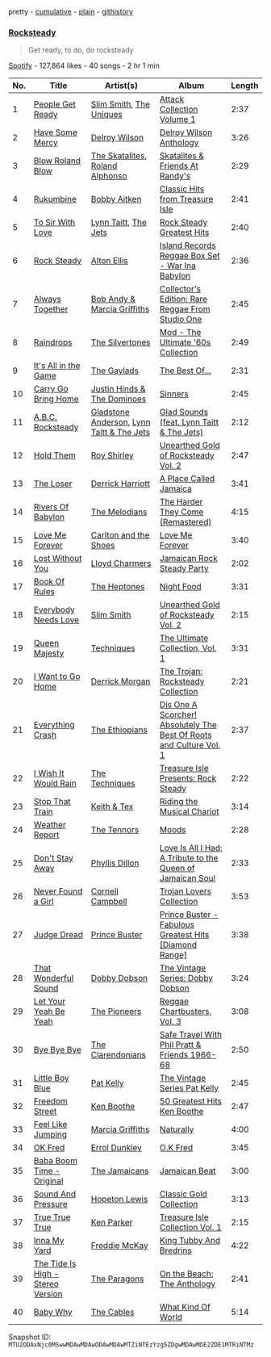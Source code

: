 pretty - [cumulative](/playlists/cumulative/37i9dQZF1DXcYHsRTcIw5a.md) - [plain](/playlists/plain/37i9dQZF1DXcYHsRTcIw5a) - [githistory](https://github.githistory.xyz/mackorone/spotify-playlist-archive/blob/main/playlists/plain/37i9dQZF1DXcYHsRTcIw5a)

### [Rocksteady](https://open.spotify.com/playlist/37i9dQZF1DXcYHsRTcIw5a)

> Get ready, to do, do rocksteady

[Spotify](https://open.spotify.com/user/spotify) - 127,864 likes - 40 songs - 2 hr 1 min

| No. | Title | Artist(s) | Album | Length |
|---|---|---|---|---|
| 1 | [People Get Ready](https://open.spotify.com/track/2iTCSbVD34S00OVlQDqU5j) | [Slim Smith](https://open.spotify.com/artist/2PuBpv31beJyhHfvXoku41), [The Uniques](https://open.spotify.com/artist/1EV3e39He1WLxcD1EjluLb) | [Attack Collection Volume 1](https://open.spotify.com/album/0vLxE4Gvj0kddD1sm4Gb7S) | 2:37 |
| 2 | [Have Some Mercy](https://open.spotify.com/track/4vHht02zVM8vnK8I3gwhX7) | [Delroy Wilson](https://open.spotify.com/artist/10j5vcbnSBWXZ1WYyv2a2D) | [Delroy Wilson Anthology](https://open.spotify.com/album/7H1cMrc64VpAShzTKhYAJd) | 3:26 |
| 3 | [Blow Roland Blow](https://open.spotify.com/track/3HWPrduj1Nv7woSyLV3lDy) | [The Skatalites](https://open.spotify.com/artist/4og9jrin5xH5JiFPbeGUPb), [Roland Alphonso](https://open.spotify.com/artist/3AxcTqkr4hkBaUEU7J4mSn) | [Skatalites & Friends At Randy's](https://open.spotify.com/album/0xXoIWRmo6jchM2Tf1AjDF) | 2:29 |
| 4 | [Rukumbine](https://open.spotify.com/track/6rz9vltqGd9sVgdSCQpeoV) | [Bobby Aitken](https://open.spotify.com/artist/0XdmNCnL70Uw9QJ0wFypv6) | [Classic Hits from Treasure Isle](https://open.spotify.com/album/46k9jmo15LinMiESHEWSl8) | 2:41 |
| 5 | [To Sir With Love](https://open.spotify.com/track/3z2MqPZ6G0HodVUV5uQgit) | [Lynn Taitt](https://open.spotify.com/artist/2AOn8ToM1vaab3wtU74ldy), [The Jets](https://open.spotify.com/artist/3AHq6rutf72JF0ul8GB6G2) | [Rock Steady Greatest Hits](https://open.spotify.com/album/1uclMYfjo5gowsgDgjMxTS) | 2:40 |
| 6 | [Rock Steady](https://open.spotify.com/track/0QnfRr36zan90XcQ2Ezewz) | [Alton Ellis](https://open.spotify.com/artist/5pryfFgCrWJ41UHaENJPyi) | [Island Records Reggae Box Set \- War Ina Babylon](https://open.spotify.com/album/0DCtFiVMyFPUztXq0z3EKf) | 2:36 |
| 7 | [Always Together](https://open.spotify.com/track/5W9dL3ClViC6jwcCO69woz) | [Bob Andy & Marcia Griffiths](https://open.spotify.com/artist/7q5akGSVEfg0j8IxgbdLN3) | [Collector's Edition: Rare Reggae From Studio One](https://open.spotify.com/album/5ZIXKyLQTfB20KxCj1B9ZX) | 2:45 |
| 8 | [Raindrops](https://open.spotify.com/track/4JQpitLVXqnPGKFKaOI4kW) | [The Silvertones](https://open.spotify.com/artist/2i7lcqmkXenSMNTeXdAsPZ) | [Mod \- The Ultimate '60s Collection](https://open.spotify.com/album/2MEq1nNZ8eurpIdY1Yr1h1) | 2:49 |
| 9 | [It's All in the Game](https://open.spotify.com/track/4Nb43yyzlpANYmNrjxykKx) | [The Gaylads](https://open.spotify.com/artist/1muKxK8kVO8ZKi8i3ymcpd) | [The Best Of...](https://open.spotify.com/album/1tpw4tscpRu4w2tfvZKlX3) | 2:31 |
| 10 | [Carry Go Bring Home](https://open.spotify.com/track/2f5ZBl9lzXKLKcKxeauyPp) | [Justin Hinds & The Dominoes](https://open.spotify.com/artist/0TxAbj3qE2NdYzg0SVG09Q) | [Sinners](https://open.spotify.com/album/5hcgXkJak0lw7Z34ujQgG7) | 2:45 |
| 11 | [A.B.C\. Rocksteady](https://open.spotify.com/track/0oqZTFzrWuJyJBOyx2FS3j) | [Gladstone Anderson](https://open.spotify.com/artist/3Z3kWa8uItZfj3a6prijGz), [Lynn Taitt & The Jets](https://open.spotify.com/artist/2Fmwp5N1JzqKMTFtCryUuf) | [Glad Sounds \(feat\. Lynn Taitt & The Jets\)](https://open.spotify.com/album/0qGBRlIqZtqN9bNEXVWDIO) | 2:12 |
| 12 | [Hold Them](https://open.spotify.com/track/3xSaSNc8AdF0P6MCiYL1Me) | [Roy Shirley](https://open.spotify.com/artist/20SfytGDGLIt4yklvZ38wk) | [Unearthed Gold of Rocksteady Vol\. 2](https://open.spotify.com/album/5enppz5hOX0NQo5Jl8B1kZ) | 2:47 |
| 13 | [The Loser](https://open.spotify.com/track/3mL3yUVgAajzONDlP0BbDW) | [Derrick Harriott](https://open.spotify.com/artist/1ht9oSlPiNywrg22T2sM8d) | [A Place Called Jamaica](https://open.spotify.com/album/0iLSbiSs1GJKuEwoeu69KP) | 3:41 |
| 14 | [Rivers Of Babylon](https://open.spotify.com/track/00OWEz3Z4t6EPZsh7Hi4Fk) | [The Melodians](https://open.spotify.com/artist/23FM5hCHWAODLFGMyk6ETI) | [The Harder They Come \(Remastered\)](https://open.spotify.com/album/3L6BeuI5Du0b7sl2AmYVGA) | 4:15 |
| 15 | [Love Me Forever](https://open.spotify.com/track/1z0We51LrOGniEJVk9Aid9) | [Carlton and the Shoes](https://open.spotify.com/artist/6mkOssVLhCbXwi57tThPet) | [Love Me Forever](https://open.spotify.com/album/0EYwBETY5u7V1VpzUmqyLu) | 3:40 |
| 16 | [Lost Without You](https://open.spotify.com/track/6vGhyZvt0jbLb06wrFnB3K) | [Lloyd Charmers](https://open.spotify.com/artist/3mSM2ALYf2unI6Hk6NGBmD) | [Jamaican Rock Steady Party](https://open.spotify.com/album/3b5MkzDcKc935xC3JR1aVI) | 2:02 |
| 17 | [Book Of Rules](https://open.spotify.com/track/6ObB3ZyEvBhS63dnJq8Usl) | [The Heptones](https://open.spotify.com/artist/6b5Hxvp7SWlJY5uUrRlzx4) | [Night Food](https://open.spotify.com/album/0pCUQIGfNzmCGjgYR6iahT) | 3:31 |
| 18 | [Everybody Needs Love](https://open.spotify.com/track/3NkNPO35ZtRaNHqBY2fj1y) | [Slim Smith](https://open.spotify.com/artist/2PuBpv31beJyhHfvXoku41) | [Unearthed Gold of Rocksteady Vol\. 2](https://open.spotify.com/album/5enppz5hOX0NQo5Jl8B1kZ) | 2:15 |
| 19 | [Queen Majesty](https://open.spotify.com/track/7mavHEgkrNLqIzlA5wxd5n) | [Techniques](https://open.spotify.com/artist/6pLkHPCOudEqG1cVJXTckJ) | [The Ultimate Collection, Vol\. 1](https://open.spotify.com/album/3OzRkr3Hra8KdXKWcXe2o5) | 3:31 |
| 20 | [I Want to Go Home](https://open.spotify.com/track/4c3P8eBnCdNp5yHhVNKEN7) | [Derrick Morgan](https://open.spotify.com/artist/2RM3xqQNdhZknQBsyQl3ZM) | [The Trojan: Rocksteady Collection](https://open.spotify.com/album/4PlCsYKkF8FFTAMtWV4w3P) | 2:21 |
| 21 | [Everything Crash](https://open.spotify.com/track/5zmWqhwriJRLBRDEKBAk8t) | [The Ethiopians](https://open.spotify.com/artist/3TUmwNx3l8S2nCoGKqIhjA) | [Dis One A Scorcher! Absolutely The Best Of Roots and Culture Vol\. 1](https://open.spotify.com/album/0c1hEokDa1kA83dV2qFHoE) | 2:37 |
| 22 | [I Wish It Would Rain](https://open.spotify.com/track/6ObXssCmMOmaUdRMoW8Lpg) | [The Techniques](https://open.spotify.com/artist/7aSGHNg5TRgbrzaUclcNAK) | [Treasure Isle Presents: Rock Steady](https://open.spotify.com/album/3nNuXJadrSzqTJKY2jDU94) | 2:22 |
| 23 | [Stop That Train](https://open.spotify.com/track/1Kx41Zr25gtit0eGTkVX1Y) | [Keith & Tex](https://open.spotify.com/artist/1pyZxTpbRw7gwnEw73cfUy) | [Riding the Musical Chariot](https://open.spotify.com/album/0PWSt4l4HLg9t4XpKaBYJy) | 3:14 |
| 24 | [Weather Report](https://open.spotify.com/track/6eLgESGhZxeCMyA939t1RF) | [The Tennors](https://open.spotify.com/artist/55bKEFzORmQDLwL57O3Zz4) | [Moods](https://open.spotify.com/album/3lGDcKvwVc7hJqvnS6TZEj) | 2:28 |
| 25 | [Don't Stay Away](https://open.spotify.com/track/2VhVawD5meWiuyI4sL9WAo) | [Phyllis Dillon](https://open.spotify.com/artist/5Gsu4aAUiAALoTVvQduyhh) | [Love Is All I Had: A Tribute to the Queen of Jamaican Soul](https://open.spotify.com/album/4Op7as0pv5F8nGEu4oR0Cl) | 2:33 |
| 26 | [Never Found a Girl](https://open.spotify.com/track/7JeKEYyHe1D7IseeOrPSeH) | [Cornell Campbell](https://open.spotify.com/artist/1FOvLj8sNCGHjgueUOVvJi) | [Trojan Lovers Collection](https://open.spotify.com/album/0dqxC81crojSFb0MHjagaQ) | 3:53 |
| 27 | [Judge Dread](https://open.spotify.com/track/0XmbuWZ2vn1i8bim4Ug6BL) | [Prince Buster](https://open.spotify.com/artist/75S63f1AmZUa9gpQvlt5NB) | [Prince Buster \- Fabulous Greatest Hits \[Diamond Range\]](https://open.spotify.com/album/3pLpyasCCfOs6mG4FylfVc) | 3:38 |
| 28 | [That Wonderful Sound](https://open.spotify.com/track/46JFegy0KkJNXhZK4BPOrB) | [Dobby Dobson](https://open.spotify.com/artist/5xYXtdpxl2wwzMBSqvgpM0) | [The Vintage Series: Dobby Dobson](https://open.spotify.com/album/3D66zjhBWUvpoYGiBjZrm0) | 3:24 |
| 29 | [Let Your Yeah Be Yeah](https://open.spotify.com/track/0FIHZ7phD18PjIP3zcV5K6) | [The Pioneers](https://open.spotify.com/artist/4CSqr95TKzLmNeClcDr219) | [Reggae Chartbusters, Vol\. 3](https://open.spotify.com/album/0G8x45X2PtcB0w0FedVoN9) | 3:08 |
| 30 | [Bye Bye Bye](https://open.spotify.com/track/0GBuiTCk9nfS967lbsrZIP) | [The Clarendonians](https://open.spotify.com/artist/4GJL3Iwg1JKo6VembsjOS5) | [Safe Travel With Phil Pratt & Friends 1966\-68](https://open.spotify.com/album/2vRdzGbhGDvIfNOeu7Miab) | 2:50 |
| 31 | [Little Boy Blue](https://open.spotify.com/track/0LtwkkHxMWPt5LEZa4sBn1) | [Pat Kelly](https://open.spotify.com/artist/5mLxA9ySBmpMnMNvx1bEUi) | [The Vintage Series Pat Kelly](https://open.spotify.com/album/1YXIHpqZqUDBMIhvgtIMdo) | 2:45 |
| 32 | [Freedom Street](https://open.spotify.com/track/3K0hfF6eN8gX08YGcoiC0S) | [Ken Boothe](https://open.spotify.com/artist/6jg1EbpTL27toPdfzveorJ) | [50 Greatest Hits Ken Boothe](https://open.spotify.com/album/365AmCmTfs1cvGV2phwmjF) | 2:47 |
| 33 | [Feel Like Jumping](https://open.spotify.com/track/1kbbrBV0TtXE6Su03JiGuA) | [Marcia Griffiths](https://open.spotify.com/artist/4qLV9FR6ZVLS6W8drD78hM) | [Naturally](https://open.spotify.com/album/5eVn4uEttNUmF5TeJkkaEW) | 4:00 |
| 34 | [OK Fred](https://open.spotify.com/track/2uFwTMJkdPPjIzXWsNbG2a) | [Errol Dunkley](https://open.spotify.com/artist/228y2DiGvQkteqDD2dUZDD) | [O.K Fred](https://open.spotify.com/album/176NRa0L5If0XRPAUWznDx) | 3:45 |
| 35 | [Baba Boom Time \- Original](https://open.spotify.com/track/3GRuCJ60jozCdIYrdbnu8K) | [The Jamaicans](https://open.spotify.com/artist/1EBXhaDx1Mhu3iZ5oC3PJ5) | [Jamaican Beat](https://open.spotify.com/album/1UsUJOMOoCPZbq1miCz7OP) | 3:00 |
| 36 | [Sound And Pressure](https://open.spotify.com/track/45ecSLdO5jx4b7jQeCpq5c) | [Hopeton Lewis](https://open.spotify.com/artist/0mO8aKj6nYryzzlEdPYAPb) | [Classic Gold Collection](https://open.spotify.com/album/2HZFfBhdASrCJnBUvyzm8P) | 3:13 |
| 37 | [True True True](https://open.spotify.com/track/6CucZ6tVBv8720etCZ1sOn) | [Ken Parker](https://open.spotify.com/artist/3VaRnHxXoKH77giznfGDgh) | [Treasure Isle Collection Vol\. 1](https://open.spotify.com/album/3s9tIqQhWLFgits980L0Sj) | 2:15 |
| 38 | [Inna My Yard](https://open.spotify.com/track/5JgdhMhhYq6fuBPia5wbck) | [Freddie McKay](https://open.spotify.com/artist/6BI5BLDBy5dY19EI2cw1P1) | [King Tubby And Bredrins](https://open.spotify.com/album/0yPvFl4yWaxnLPPWimWTeB) | 4:22 |
| 39 | [The Tide Is High \- Stereo Version](https://open.spotify.com/track/7056gVvC7P3PpltHgippd2) | [The Paragons](https://open.spotify.com/artist/5sCZ2Gc3nZaE3Cav8WG7WG) | [On the Beach: The Anthology](https://open.spotify.com/album/5OegFjiVvk3WecDO5Bofbw) | 2:41 |
| 40 | [Baby Why](https://open.spotify.com/track/5ySuxlxlQ9IwoOQR1iPLIS) | [The Cables](https://open.spotify.com/artist/7w8k2o1qnc2FXFq5o48ZJV) | [What Kind Of World](https://open.spotify.com/album/2DnAq84JiBzWr6G0LYBzEy) | 5:14 |

Snapshot ID: `MTU2ODAxNjc0MSwwMDAwMDAwODAwMDAwMTZiNTEzYzg5ZDgwMDAwMDE2ZDE1MTRiNTMz`